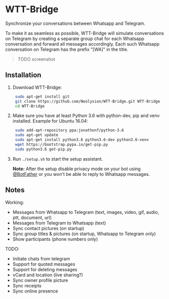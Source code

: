 # WTT-Bridge

Synchronize your conversations between Whatsapp and Telegram. 

To make it as seamless as possible, WTT-Bridge will simulate conversations on Telegram by creating a separate group chat for each Whatsapp conversation and forward all messages accordingly.
Each such Whatsapp conversation on Telegram has the prefix "[WA]" in the title.

> TODO screenshot

## Installation

1. Download WTT-Bridge:
   
   ```bash
    sudo apt-get install git
    git clone https://github.com/Neolysion/WTT-Bridge.git WTT-Bridge
    cd WTT-Bridge
   ```

2. Make sure you have at least Python 3.6 with python-dev, pip and venv installed.
   Example for Ubuntu 16.04:
   
   ```bash
    sudo add-apt-repository ppa:jonathonf/python-3.6
    sudo apt-get update
    sudo apt-get install python3.6 python3.6-dev python3.6-venv
    wget https://bootstrap.pypa.io/get-pip.py
    sudo python3.6 get-pip.py
   ```

3. Run `./setup.sh` to start the setup assistant.

   **Note:** After the setup disable privacy mode on your bot using [@BotFather](https://telegram.me/botfather) or you won't be able to reply to Whatsapp messages.

## Notes

 Working:
- Messages from Whatsapp to Telegram (text, images, video, gif, audio, ptt, document, url)
- Messages from Telegram to Whatsapp (text) 
- Sync contact pictures (on startup)
- Sync group titles & pictures (on startup, Whatsapp to Telegram only)
- Show participants (phone numbers only)
  
TODO:
- Initiate chats from telegram
- Support for quoted messages
- Support for deleting messages
- vCard and location (live sharing?)
- Sync owner profile picture
- Sync receipts 
- Sync online presence

